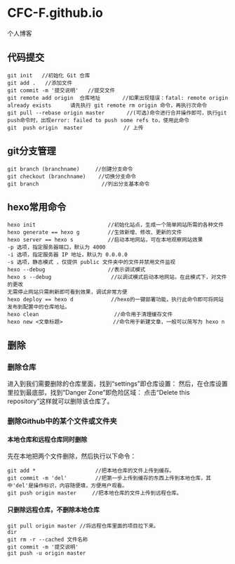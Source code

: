 # CFC-F.github.io
个人博客


## 代码提交
```
git init   //初始化 Git 仓库
git add .   //添加文件
git commit -m '提交说明'   //提交文件
git remote add origin  仓库地址       //如果出现错误：fatal: remote origin already exists      请先执行 git remote rm origin 命令，再执行次命令
git pull --rebase origin master       //(可选)命令进行合并操作即可，执行git  push命令时，出现error: failed to push some refs to，使用此命令
git  push origin  master             // 上传
```
## git分支管理
```
git branch (branchname)     //创建分支命令
git checkout (branchname)    //切换分支命令
git branch                    //列出分支基本命令
```
## hexo常用命令
```
hexo init                       //初始化站点，生成一个简单网站所需的各种文件
hexo generate == hexo g         //生效新增、修改、更新的文件
hexo server == hexo s           //启动本地网站，可在本地观察网站效果
-p 选项，指定服务器端口，默认为 4000
-i 选项，指定服务器 IP 地址，默认为 0.0.0.0
-s 选项，静态模式 ，仅提供 public 文件夹中的文件并禁用文件监视
hexo --debug                    //表示调试模式
hexo s --debug                   //以调试模式启动本地网站，在此模式下，对文件的更改
无需停止网站只需刷新即可看到效果，调试非常方便
hexo deploy == hexo d            //hexo的一键部署功能，执行此命令即可将网站发布到配置中的仓库地址。
hexo clean                        //命令用于清理缓存文件
hexo new <文章标题>                //命令用于新建文章，一般可以简写为 hexo n
```

## 删除
### 删除仓库
进入到我们需要删除的仓库里面，找到“settings”即仓库设置：
然后，在仓库设置里拉到最底部，找到“Danger Zone”即危险区域：
点击“Delete this repository”这样就可以删除该仓库了。
### 删除Github中的某个文件或文件夹
#### 本地仓库和远程仓库同时删除
先在本地把两个文件删除，然后执行以下命令：
```
git add *                   //把本地仓库的文件上传到缓存。
git commit -m 'del'         //把第一步上传到缓存的东西上传到本地仓库，其中'del'是操作标识，内容随便填，方便用户观看。
git push origin master     //把本地仓库的文件上传到远程仓库。
```
#### 只删除远程仓库，不删除本地仓库
```
git pull origin master //将远程仓库里面的项目拉下来。
dir 
git rm -r --cached 文件名称
git commit -m '提交说明'
git push -u origin master
```
